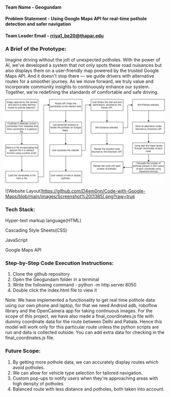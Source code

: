 #### Team Name - Geogundam
#### Problem Statement - Using Google Maps API for real-time pothole detection and safer navigation
#### Team Leader Email - rriya1_be20@thapar.edu

### A Brief of the Prototype:
  Imagine driving without the jolt of unexpected potholes. With the power of AI, we've developed a system that not only spots these road nuisances but also displays them on a user-friendly map powered by the trusted Google Maps API. And it doesn't stop there — we guide drivers with alternative routes for a smoother journey. As we move forward, we truly value and incorporate community insights to continuously enhance our system. Together, we're redefining the standards of comfortable and safe driving.

  ![Alt Text](https://github.com/D4em0nn/Code-with-Google-Maps/blob/main/images/WhatsApp%20Image%202023-10-26%20at%2010.10.03%20PM.jpeg?raw=true)
  
  ![Website Layout]https://github.com/D4em0nn/Code-with-Google-Maps/blob/main/images/Screenshot%20(1385).png?raw=true
  
### Tech Stack: 
   Hyper-text markup language(HTML)

  Cascading Style Sheets(CSS)

  JavaScript

  Google Maps API
   
### Step-by-Step Code Execution Instructions:
  1. Clone the github repository
  2. Open the Geogundam folder in a terminal
  3. Write the following command - python -m http.server 8050
  4. Double click the index.html file to view it

  Note: We have implemented a functionality to get real time pothole data using our own phone and laptop, for that we need Android adb, roboflow library and the OpenCamera app for taking continuous images. For the scope of this project, we have also made a final_coordinates.js file with dummy coordinate data for the route between Delhi and Patiala. Hence this model will work only for this particular route unless the python scripts are run and data is collected outside. You can add extra data for checking in the final_coordinates.js file.

### Future Scope:
   1. By getting more pothole data, we can accurately display routes which avoid potholes.
   2. We can allow for vehicle type selection for tailored navigation.
   3. Custom pop-ups to notify users when they're approaching areas with high density of potholes
   4. Balanced route with less distance and potholes, both taken into account.
